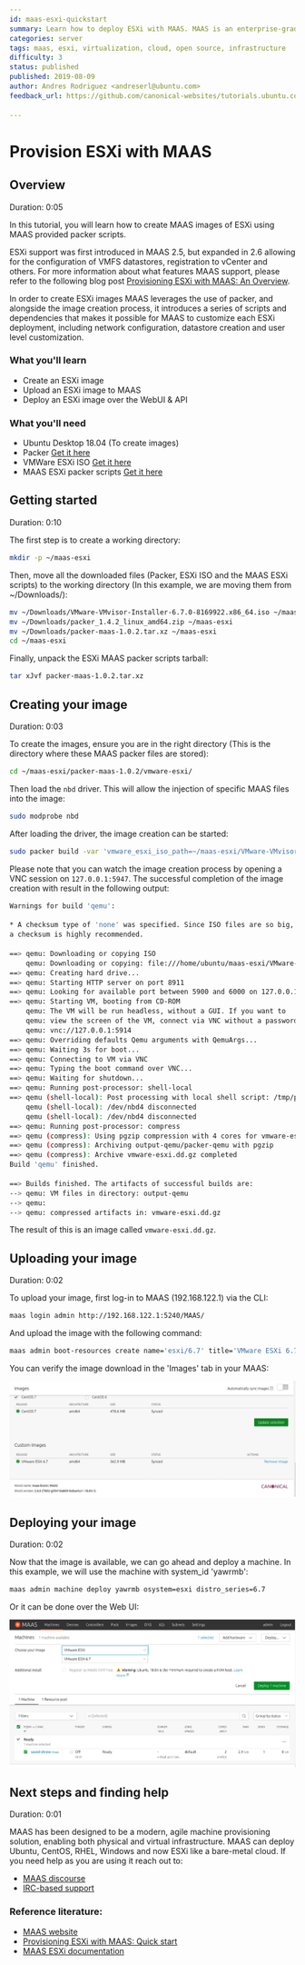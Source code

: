 ```yaml
---
id: maas-esxi-quickstart
summary: Learn how to deploy ESXi with MAAS. MAAS is an enterprise-grade infrastructure management tool.
categories: server
tags: maas, esxi, virtualization, cloud, open source, infrastructure
difficulty: 3
status: published
published: 2019-08-09
author: Andres Rodriguez <andreserl@ubuntu.com>
feedback_url: https://github.com/canonical-websites/tutorials.ubuntu.com/issues

---
```


# Provision ESXi with MAAS

## Overview
Duration: 0:05

In this tutorial, you will learn how to create MAAS images of ESXi using MAAS provided packer scripts.

ESXi support was first introduced in MAAS 2.5, but expanded in 2.6 allowing for the configuration of VMFS datastores, registration to vCenter and others. For more information about what features MAAS support, please refer to the following blog post [Provisioning ESXi with MAAS: An Overview](https://ubuntu.com/blog/provisioning-esxi-with-maas).

In order to create ESXi images MAAS leverages the use of packer, and alongside the image creation process, it introduces a series of scripts and dependencies that makes it possible for MAAS to customize each ESXi deployment, including network configuration, datastore creation and user level customization.

### What you'll learn

* Create an ESXi image
* Upload an ESXi image to MAAS
* Deploy an ESXi image over the WebUI & API

### What you'll need

* Ubuntu Desktop 18.04 (To create images)
* Packer [Get it here](https://www.packer.io/downloads.html)
* VMWare ESXi ISO [Get it here](https://my.vmware.com/web/vmware/details?downloadGroup=ESXI650&productId=614)
* MAAS ESXi packer scripts [Get it here](https://maas.io/vmware-images)

## Getting started
Duration: 0:10

The first step is to create a working directory:

```bash
mkdir -p ~/maas-esxi
```

Then, move all the downloaded files (Packer, ESXi ISO and the MAAS ESXi scripts) to the working directory (In this example, we are moving them from ~/Downloads/):

```bash
mv ~/Downloads/VMware-VMvisor-Installer-6.7.0-8169922.x86_64.iso ~/maas-esxi
mv ~/Downloads/packer_1.4.2_linux_amd64.zip ~/maas-esxi
mv ~/Downloads/packer-maas-1.0.2.tar.xz ~/maas-esxi
cd ~/maas-esxi
```

Finally, unpack the ESXi MAAS packer scripts tarball:

```bash
tar xJvf packer-maas-1.0.2.tar.xz
```

## Creating your image
Duration: 0:03

To create the images, ensure you are in the right directory (This is the directory where these MAAS packer files are stored):

```bash
cd ~/maas-esxi/packer-maas-1.0.2/vmware-esxi/
```

Then load the `nbd` driver. This will allow the injection of specific MAAS files into the image:

```bash
sudo modprobe nbd
```

After loading the driver, the image creation can be started:

```bash
sudo packer build -var 'vmware_esxi_iso_path=~/maas-esxi/VMware-VMvisor-Installer-6.7.0-8169922.x86_64.iso' vmware-esxi.json
```

Please note that you can watch the image creation process by opening a VNC session on `127.0.0.1:5947`. The successful completion of the image creation with result in the following output:

```bash
Warnings for build 'qemu':

* A checksum type of 'none' was specified. Since ISO files are so big,
a checksum is highly recommended.

==> qemu: Downloading or copying ISO
    qemu: Downloading or copying: file:///home/ubuntu/maas-esxi/VMware-VMvisor-Installer-6.7.0.update02-13006603.x86_64.iso
==> qemu: Creating hard drive...
==> qemu: Starting HTTP server on port 8911
==> qemu: Looking for available port between 5900 and 6000 on 127.0.0.1
==> qemu: Starting VM, booting from CD-ROM
    qemu: The VM will be run headless, without a GUI. If you want to
    qemu: view the screen of the VM, connect via VNC without a password to
    qemu: vnc://127.0.0.1:5914
==> qemu: Overriding defaults Qemu arguments with QemuArgs...
==> qemu: Waiting 3s for boot...
==> qemu: Connecting to VM via VNC
==> qemu: Typing the boot command over VNC...
==> qemu: Waiting for shutdown...
==> qemu: Running post-processor: shell-local
==> qemu (shell-local): Post processing with local shell script: /tmp/packer-shell536780074
    qemu (shell-local): /dev/nbd4 disconnected
    qemu (shell-local): /dev/nbd4 disconnected
==> qemu: Running post-processor: compress
==> qemu (compress): Using pgzip compression with 4 cores for vmware-esxi.dd.gz
==> qemu (compress): Archiving output-qemu/packer-qemu with pgzip
==> qemu (compress): Archive vmware-esxi.dd.gz completed
Build 'qemu' finished.

==> Builds finished. The artifacts of successful builds are:
--> qemu: VM files in directory: output-qemu
--> qemu: 
--> qemu: compressed artifacts in: vmware-esxi.dd.gz
```

The result of this is an image called `vmware-esxi.dd.gz`.

## Uploading your image
Duration: 0:02

To upload your image, first log-in to MAAS (192.168.122.1) via the CLI:

```bash
maas login admin http://192.168.122.1:5240/MAAS/
```

And upload the image with the following command:

```bash
maas admin boot-resources create name='esxi/6.7' title='VMware ESXi 6.7' architecture='amd64/generic' filetype='ddgz' content@=vmware-esxi.dd.gz
```

You can verify the image download in the 'Images' tab in your MAAS:

![Uploaded ESXi image](images/2.png)

## Deploying your image
Duration: 0:02

Now that the image is available, we can go ahead and deploy a machine. In this example, we will use the machine with system_id 'yawrmb':

```bash
maas admin machine deploy yawrmb osystem=esxi distro_series=6.7
```

Or it can be done over the Web UI:

![Deploy ESXi 6.7](images/1.png)

## Next steps and finding help
Duration: 0:01

MAAS has been designed to be a modern, agile machine provisioning solution, enabling both physical and virtual infrastructure. MAAS can deploy Ubuntu, CentOS, RHEL, Windows and now ESXi like a bare-metal cloud. If you need help as you are using it reach out to:

-   [MAAS discourse](https://discourse.maas.io)
-   [IRC-based support](https://wiki.ubuntu.com/IRC/ChannelList)

### Reference literature:

- [MAAS website](https://maas.io/)
- [Provisioning ESXi with MAAS: Quick start](https://ubuntu.com/blog/provisioning-esxi-with-maas)
- [MAAS ESXi documentation](https://maas.io/docs/vmware-images)
